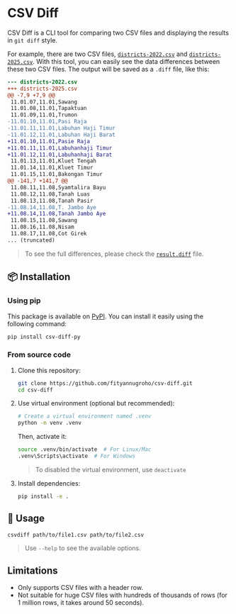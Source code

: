 # CSV Diff

CSV Diff is a CLI tool for comparing two CSV files and displaying the results in `git diff` style.

For example, there are two CSV files, [`districts-2022.csv`](./docs/examples/districts-2022.csv) and [`districts-2025.csv`](./docs/examples/districts-2025.csv). With this tool, you can easily see the data differences between these two CSV files. The output will be saved as a `.diff` file, like this:

```diff
--- districts-2022.csv
+++ districts-2025.csv
@@ -7,9 +7,9 @@
 11.01.07,11.01,Sawang
 11.01.08,11.01,Tapaktuan
 11.01.09,11.01,Trumon
-11.01.10,11.01,Pasi Raja
-11.01.11,11.01,Labuhan Haji Timur
-11.01.12,11.01,Labuhan Haji Barat
+11.01.10,11.01,Pasie Raja
+11.01.11,11.01,Labuhanhaji Timur
+11.01.12,11.01,Labuhanhaji Barat
 11.01.13,11.01,Kluet Tengah
 11.01.14,11.01,Kluet Timur
 11.01.15,11.01,Bakongan Timur
@@ -141,7 +141,7 @@
 11.08.11,11.08,Syamtalira Bayu
 11.08.12,11.08,Tanah Luas
 11.08.13,11.08,Tanah Pasir
-11.08.14,11.08,T. Jambo Aye
+11.08.14,11.08,Tanah Jambo Aye
 11.08.15,11.08,Sawang
 11.08.16,11.08,Nisam
 11.08.17,11.08,Cot Girek
... (truncated)
```

> To see the full differences, please check the [`result.diff`](./docs/examples/result.diff) file.

## 📦 Installation

### Using pip

This package is available on [PyPI](https://pypi.org/project/csv-diff-py). You can install it easily using the following command:

```bash
pip install csv-diff-py
```

### From source code

1. Clone this repository:
    ```bash
    git clone https://github.com/fityannugroho/csv-diff.git
    cd csv-diff
    ```

2. Use virtual environment (optional but recommended):
    ```bash
    # Create a virtual environment named .venv
    python -m venv .venv
    ```

    Then, activate it:

    ```bash
    source .venv/bin/activate  # For Linux/Mac
    .venv\Scripts\activate  # For Windows
    ```

    > To disabled the virtual environment, use `deactivate`

3. Install dependencies:
    ```bash
    pip install -e .
    ```

## 🚀 Usage

```bash
csvdiff path/to/file1.csv path/to/file2.csv
```

> Use `--help` to see the available options.

## Limitations

- Only supports CSV files with a header row.
- Not suitable for huge CSV files with hundreds of thousands of rows (for 1 million rows, it takes around 50 seconds).
